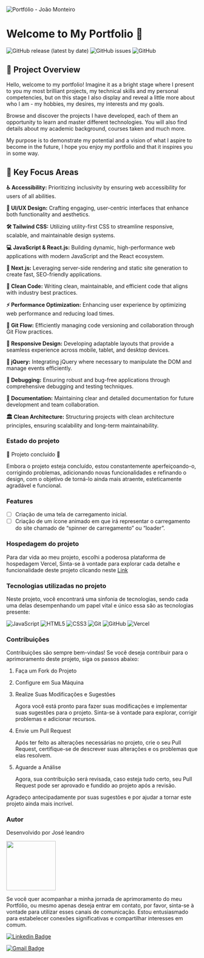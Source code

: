 
![Portfólio - João Monteiro](https://github.com/JoaoMont-code )

# Welcome to My Portfolio 🌟
 ![GitHub release (latest by date)](https://img.shields.io/github/v/release/jose-leandro/Portfolio)
![GitHub issues](https://img.shields.io/github/issues/jose-leandro/Portfolio)
![GitHub](https://img.shields.io/github/license/jose-leandro/Portfolio)

## 🎯 Project Overview

Hello, welcome to my portfolio! Imagine it as a bright stage where I present to you my most brilliant projects, my technical skills and my personal competencies, but on this stage I also display and reveal a little more about who I am - my hobbies, my desires, my interests and my goals.

Browse and discover the projects I have developed, each of them an opportunity to learn and master different technologies. You will also find details about my academic background, courses taken and much more.

My purpose is to demonstrate my potential and a vision of what I aspire to become in the future, I hope you enjoy my portfolio and that it inspires you in some way.

## 🔧 Key Focus Areas

**♿ Accessibility:** Prioritizing inclusivity by ensuring web accessibility for users of all abilities.

**🎨 UI/UX Design:** Crafting engaging, user-centric interfaces that enhance both functionality and aesthetics.

**🛠️ Tailwind CSS:** Utilizing utility-first CSS to streamline responsive, scalable, and maintainable design systems.

**💻 JavaScript & React.js:** Building dynamic, high-performance web applications with modern JavaScript and the React ecosystem.

**🚀 Next.js:** Leveraging server-side rendering and static site generation to create fast, SEO-friendly applications.

**📏 Clean Code:** Writing clean, maintainable, and efficient code that aligns with industry best practices.

**⚡ Performance Optimization:** Enhancing user experience by optimizing web performance and reducing load times.

**🔄 Git Flow:** Efficiently managing code versioning and collaboration through Git Flow practices.

**📱 Responsive Design:** Developing adaptable layouts that provide a seamless experience across mobile, tablet, and desktop devices.

**🔗 jQuery:** Integrating jQuery where necessary to manipulate the DOM and manage events efficiently.

**🐞 Debugging:** Ensuring robust and bug-free applications through comprehensive debugging and testing techniques.

**📝 Documentation:** Maintaining clear and detailed documentation for future development and team collaboration.

**🏛️ Clean Architecture:** Structuring projects with clean architecture principles, ensuring scalability and long-term maintainability.


### Estado do projeto
 
   :construction: Projeto concluído :construction:
    
   <p>Embora o projeto esteja concluído, estou constantemente aperfeiçoando-o, corrigindo problemas, adicionando novas funcionalidades e refinando o design, com o objetivo de  
   torná-lo ainda mais atraente, esteticamente agradável e funcional.</p>

### Features

- [ ] Criação de uma tela de carregamento inicial.
- [ ] Criação de um ícone animado em que irá representar o carregamento do site chamado de “spinner de carregamento” ou “loader”.

### Hospedagem do projeto

Para dar vida ao meu projeto, escolhi a poderosa plataforma de hospedagem Vercel, Sinta-se à vontade para explorar cada detalhe e funcionalidade deste projeto clicando neste
[Link](https://portfolio-joseleandro.vercel.app/)


### Tecnologias utilizadas no projeto

Neste projeto, você encontrará uma sinfonia de tecnologias, sendo cada uma delas desempenhando um papel vital e único essa são as tecnologias presente:

![JavaScript](https://img.shields.io/badge/javascript-%23323330.svg?style=for-the-badge&logo=javascript&logoColor=%23F7DF1E) ![HTML5](https://img.shields.io/badge/html5-%23E34F26.svg?style=for-the-badge&logo=html5&logoColor=white)  ![CSS3](https://img.shields.io/badge/css3-%231572B6.svg?style=for-the-badge&logo=css3&logoColor=white)   ![Git](https://img.shields.io/badge/git-%23F05033.svg?style=for-the-badge&logo=git&logoColor=white) ![GitHub](https://img.shields.io/badge/github-%23121011.svg?style=for-the-badge&logo=github&logoColor=white) ![Vercel](https://img.shields.io/badge/vercel-%23000000.svg?style=for-the-badge&logo=vercel&logoColor=white)  


### Contribuições

 Contribuições são sempre bem-vindas! Se você deseja contribuir para o aprimoramento deste projeto, siga os passos abaixo:
 
  1. Faça um Fork do Projeto
 
  2. Configure em Sua Máquina
 
  3. Realize Suas Modificações e Sugestões
     
      Agora você está pronto para fazer suas modificações e implementar suas sugestões para o projeto. Sinta-se à vontade para explorar, corrigir problemas e adicionar recursos.
 
 4. Envie um Pull Request
 
      Após ter feito as alterações necessárias no projeto, crie o seu Pull Request, certifique-se de descrever suas alterações e os problemas que elas resolvem.
 
 5. Aguarde a Análise
 
      Agora, sua contribuição será revisada, caso esteja tudo certo, seu Pull Request pode ser aprovado e fundido ao projeto após a revisão.
 
 Agradeço antecipadamente por suas sugestões e por ajudar a tornar este projeto ainda mais incrível. 


### Autor

 <p>Desenvolvido por José leandro</p>

 <img src="https://github.com/Jose-leandro/Calculadora-OES/assets/104599482/aa4ab3f4-e5a8-4958-bcdd-3307242019f8" width="130px;"/>

 <p>Se você quer acompanhar a minha jornada de aprimoramento do meu Portfólio, ou mesmo apenas deseja entrar em contato, por favor, sinta-se à vontade para utilizar esses canais de comunicação. Estou entusiasmado para estabelecer conexões significativas e compartilhar interesses em comum.</p>

 [![Linkedin Badge](https://img.shields.io/badge/-Leandro-blue?style=flat-square&logo=Linkedin&logoColor=white&link=https://www.linkedin.com/in/tgmarinho/)](https://www.linkedin.com/in/josé-leandro-do-nascimento/) 

[![Gmail Badge](https://img.shields.io/badge/-jose.leandro.nasciment@gmail.com-c14438?style=flat-square&logo=Gmail&logoColor=white&link=mailto:jose.leandro.nasciment@gmail.com)](mailto:jose.leandro.nasciment@gmail.com)
